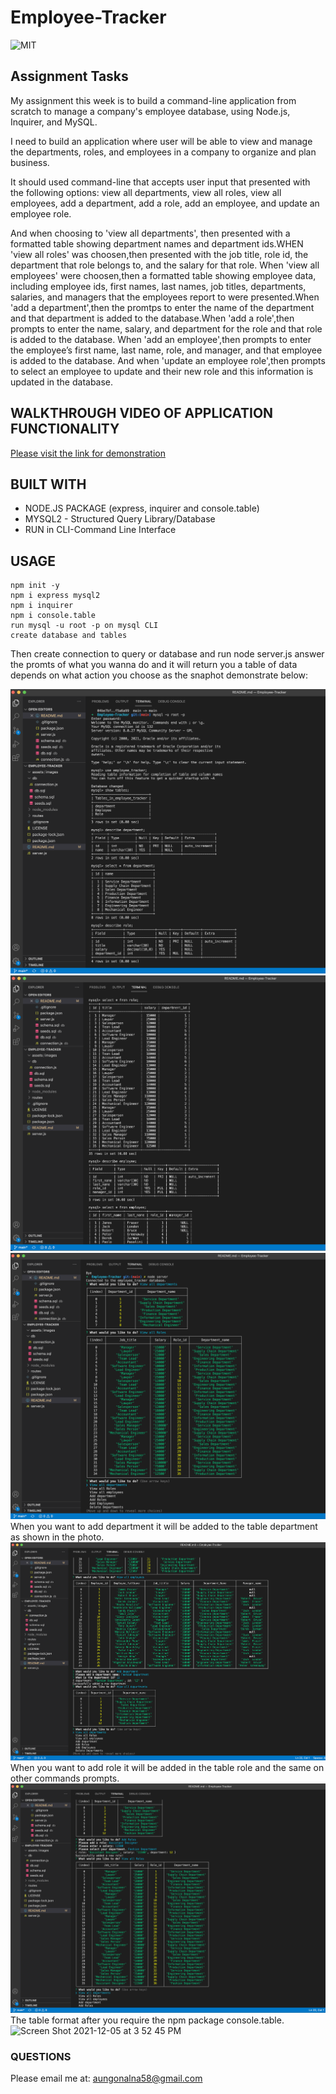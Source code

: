 # Employee-Tracker
![MIT](https://img.shields.io/github/license/Alma-Dev914/Employee-Tracker)

## Assignment Tasks
My assignment this week is to build a command-line application from scratch to manage a company's employee database, using Node.js, Inquirer, and MySQL.

I need to build an application where user will be able to view and manage the departments, roles, and employees in a company to organize and plan business.

It should used command-line that accepts user input that presented with the following options: view all departments, view all roles, view all employees, add a department, add a role, add an employee, and update an employee role.

And when choosing to 'view all departments', then presented with a formatted table showing department names and department ids.WHEN 'view all roles' was choosen,then presented with the job title, role id, the department that role belongs to, and the salary for that role. When 'view all employees' were choosen,then a formatted table showing employee data, including employee ids, first names, last names, job titles, departments, salaries, and managers that the employees report to were presented.When 'add a department',then the promtps to enter the name of the department and that department is added to the database.When 'add a role',then prompts to enter the name, salary, and department for the role and that role is added to the database. When 'add an employee',then prompts to enter the employee’s first name, last name, role, and manager, and that employee is added to the database. And when 'update an employee role',then prompts to select an employee to update and their new role and this information is updated in the database.

## WALKTHROUGH VIDEO OF APPLICATION FUNCTIONALITY

[Please visit the link for demonstration](https://www.youtube.com/watch?v=GbG3Z9zF2gk)

## BUILT WITH
* NODE.JS PACKAGE (express, inquirer and console.table)
* MYSQL2 - Structured Query Library/Database
* RUN in CLI-Command Line Interface

## USAGE
    npm init -y
    npm i express mysql2
    npm i inquirer
    npm i console.table
    run mysql -u root -p on mysql CLI 
    create database and tables
Then create connection to query or database and run node server.js answer the promts of what you wanna do and it will return you a table of data depends on what action you choose as the snaphot demonstrate below:

![MYSQL CLI step 1](assets/images/mysql1.png)
![MYSQL CLI step 2](assets/images/mysql2.png)
![NODE server step 1](assets/images/node1.png)
When you want to add department it will be added to the table department as shown in the photo.
![NODE server step 2](assets/images/node2.png)
When you want to add role it will be added in the table role and the same on other commands prompts.
![NODE server step 3](assets/images/node3.png)
The table format after you require the npm package console.table.
<img width="1786" alt="Screen Shot 2021-12-05 at 3 52 45 PM" src="https://user-images.githubusercontent.com/65073138/144769293-60673181-bee1-4da8-8a59-3df99f4bfbb4.png">

### QUESTIONS
Please email me at: <a href="mailto:aungonalna58@gamil.com"> aungonalna58@gmail.com</a>
